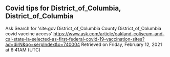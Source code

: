 ## Covid tips for District_of_Columbia, District_of_Columbia

Ask Search for 'site:gov District_of_Columbia County District_of_Columbia covid vaccine access'
https://www.ask.com/article/oakland-coliseum-and-cal-state-la-selected-as-first-federal-covid-19-vaccination-sites?ad=dirN&qo=serpIndex&o=740004
Retrieved on Friday, February 12, 2021 at 6:41AM (UTC)